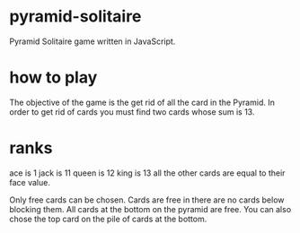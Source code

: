 # pyramid-solitaire
Pyramid Solitaire game written in JavaScript.

# how to play
The objective of the game is the get rid of all the card in the Pyramid. In order to get rid of cards you must find two cards whose sum is 13. 

# ranks
ace is 1
jack is 11
queen is 12 
king is 13
all the other cards are equal to their face value.

Only free cards can be chosen. Cards are free in there are no cards below blocking them. All cards at the bottom on the pyramid are free. You can also chose the top card on the pile of cards at the bottom.


